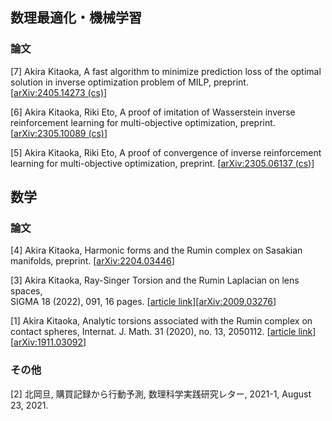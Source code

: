 ## 数理最適化・機械学習

### 論文

[7] Akira Kitaoka, A fast algorithm to minimize prediction loss of the optimal solution in inverse optimization problem of MILP, preprint.
[[arXiv:2405.14273 (cs)](https://arxiv.org/abs/2405.14273)]

[6] Akira Kitaoka, Riki Eto, A proof of imitation of Wasserstein inverse reinforcement learning for multi-objective optimization, preprint.
[[arXiv:2305.10089 (cs)](https://arxiv.org/abs/2305.10089)]

[5] Akira Kitaoka, Riki Eto, A proof of convergence of inverse reinforcement learning for multi-objective optimization, preprint.
[[arXiv:2305.06137 (cs)](https://arxiv.org/abs/2305.06137)]

## 数学

### 論文

[4] Akira Kitaoka, Harmonic forms and the Rumin complex on Sasakian manifolds, preprint.
[[arXiv:2204.03446](https://arxiv.org/abs/2204.03446)]

[3] Akira Kitaoka, Ray-Singer Torsion and the Rumin Laplacian on lens spaces, 	
SIGMA 18 (2022), 091, 16 pages.
[[article link](https://doi.org/10.3842/SIGMA.2022.091)][[arXiv:2009.03276](https://arxiv.org/abs/2009.03276)]

[1] Akira Kitaoka, Analytic torsions associated with the Rumin complex on contact spheres, Internat. J. Math. 31 (2020), no. 13, 2050112.
[[article link](https://www.worldscientific.com/doi/10.1142/S0129167X20501128)]
[[arXiv:1911.03092](https://arxiv.org/abs/1911.03092)]

### その他

[2] 北岡旦, 購買記録から行動予測, 数理科学実践研究レター, 2021-1, August 23, 2021.
<!--
[[article link](https://www.ms.u-tokyo.ac.jp/lmsr/pdf/2021-1.pdf)]
-->
